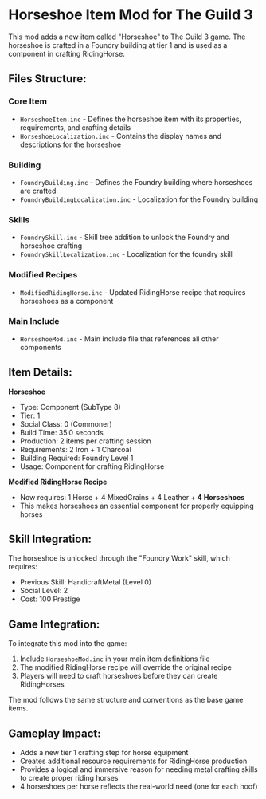 # Horseshoe Item Mod for The Guild 3

This mod adds a new item called "Horseshoe" to The Guild 3 game. The horseshoe is crafted in a Foundry building at tier 1 and is used as a component in crafting RidingHorse.

## Files Structure:

### Core Item
- `HorseshoeItem.inc` - Defines the horseshoe item with its properties, requirements, and crafting details
- `HorseshoeLocalization.inc` - Contains the display names and descriptions for the horseshoe

### Building
- `FoundryBuilding.inc` - Defines the Foundry building where horseshoes are crafted
- `FoundryBuildingLocalization.inc` - Localization for the Foundry building

### Skills
- `FoundrySkill.inc` - Skill tree addition to unlock the Foundry and horseshoe crafting
- `FoundrySkillLocalization.inc` - Localization for the foundry skill

### Modified Recipes
- `ModifiedRidingHorse.inc` - Updated RidingHorse recipe that requires horseshoes as a component

### Main Include
- `HorseshoeMod.inc` - Main include file that references all other components

## Item Details:

**Horseshoe**
- Type: Component (SubType 8)
- Tier: 1
- Social Class: 0 (Commoner)
- Build Time: 35.0 seconds
- Production: 2 items per crafting session
- Requirements: 2 Iron + 1 Charcoal
- Building Required: Foundry Level 1
- Usage: Component for crafting RidingHorse

**Modified RidingHorse Recipe**
- Now requires: 1 Horse + 4 MixedGrains + 4 Leather + **4 Horseshoes**
- This makes horseshoes an essential component for properly equipping horses

## Skill Integration:

The horseshoe is unlocked through the "Foundry Work" skill, which requires:
- Previous Skill: HandicraftMetal (Level 0)
- Social Level: 2
- Cost: 100 Prestige

## Game Integration:

To integrate this mod into the game:
1. Include `HorseshoeMod.inc` in your main item definitions file
2. The modified RidingHorse recipe will override the original recipe
3. Players will need to craft horseshoes before they can create RidingHorses

The mod follows the same structure and conventions as the base game items.

## Gameplay Impact:

- Adds a new tier 1 crafting step for horse equipment
- Creates additional resource requirements for RidingHorse production
- Provides a logical and immersive reason for needing metal crafting skills to create proper riding horses
- 4 horseshoes per horse reflects the real-world need (one for each hoof)